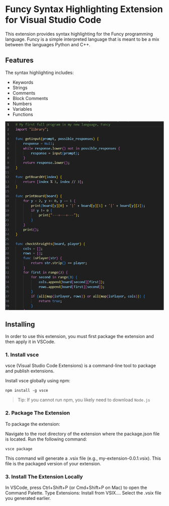 # Funcy Syntax Highlighting Extension for Visual Studio Code

This extension provides syntax highlighting for the Funcy programming language. Funcy is a simple interpreted language that is meant to be a mix between the languages Python and C++.

## Features

The syntax highlighting includes:
- Keywords
- Strings
- Comments
- Block Comments
- Numbers
- Variables
- Functions

![example](images/example.png)

## Installing
In order to use this extension, you must first package the extension and then apply it in VSCode.

### 1. Install vsce

vsce (Visual Studio Code Extensions) is a command-line tool to package and publish extensions.

Install vsce globally using npm:

    npm install -g vsce

> Tip: If you cannot run npm, you likely need to download `Node.js`

### 2. Package The Extension

To package the extension:

Navigate to the root directory of the extension where the package.json file is located.
Run the following command:

    vsce package

This command will generate a .vsix file (e.g., my-extension-0.0.1.vsix). This file is the packaged version of your extension.

### 3. Install The Extension Locally

In VSCode, press Ctrl+Shift+P (or Cmd+Shift+P on Mac) to open the Command Palette.
Type Extensions: Install from VSIX....
Select the .vsix file you generated earlier.
